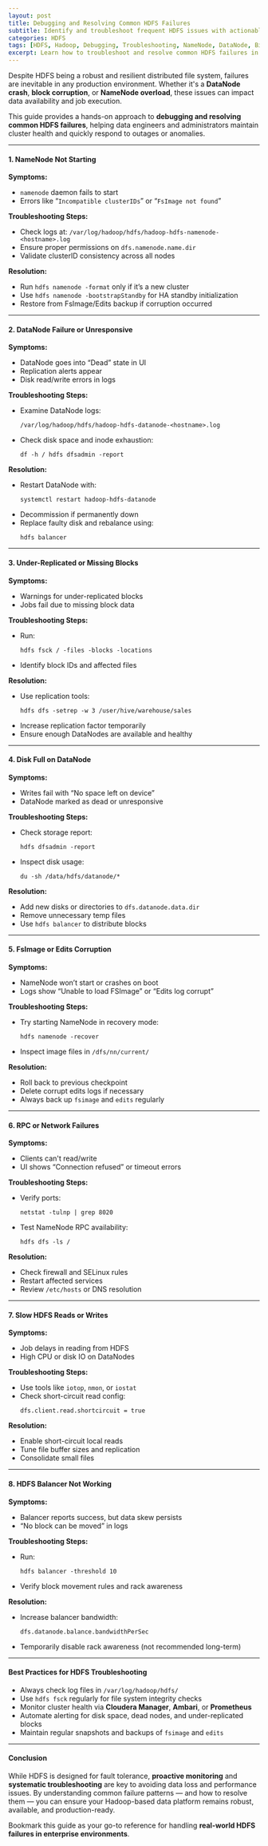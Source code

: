 ```yaml
---
layout: post
title: Debugging and Resolving Common HDFS Failures
subtitle: Identify and troubleshoot frequent HDFS issues with actionable debugging and recovery techniques
categories: HDFS
tags: [HDFS, Hadoop, Debugging, Troubleshooting, NameNode, DataNode, Big Data, Failure Recovery]
excerpt: Learn how to troubleshoot and resolve common HDFS failures in production environments. Covers DataNode crashes, NameNode issues, disk errors, block reports, and recovery strategies for high availability clusters.
---
```

Despite HDFS being a robust and resilient distributed file system, failures are inevitable in any production environment. Whether it's a **DataNode crash**, **block corruption**, or **NameNode overload**, these issues can impact data availability and job execution.

This guide provides a hands-on approach to **debugging and resolving common HDFS failures**, helping data engineers and administrators maintain cluster health and quickly respond to outages or anomalies.

---

#### 1. NameNode Not Starting

**Symptoms:**
- `namenode` daemon fails to start
- Errors like “`Incompatible clusterIDs`” or “`FsImage not found`”

**Troubleshooting Steps:**
- Check logs at: `/var/log/hadoop/hdfs/hadoop-hdfs-namenode-<hostname>.log`
- Ensure proper permissions on `dfs.namenode.name.dir`
- Validate clusterID consistency across all nodes

**Resolution:**
- Run `hdfs namenode -format` only if it’s a new cluster
- Use `hdfs namenode -bootstrapStandby` for HA standby initialization
- Restore from FsImage/Edits backup if corruption occurred

---

#### 2. DataNode Failure or Unresponsive

**Symptoms:**
- DataNode goes into “Dead” state in UI
- Replication alerts appear
- Disk read/write errors in logs

**Troubleshooting Steps:**
- Examine DataNode logs:
  ```
  /var/log/hadoop/hdfs/hadoop-hdfs-datanode-<hostname>.log
  ```
- Check disk space and inode exhaustion:
  ```
  df -h / hdfs dfsadmin -report
  ```

**Resolution:**
- Restart DataNode with:
  ```
  systemctl restart hadoop-hdfs-datanode
  ```
- Decommission if permanently down
- Replace faulty disk and rebalance using:
  ```
  hdfs balancer
  ```

---

#### 3. Under-Replicated or Missing Blocks

**Symptoms:**
- Warnings for under-replicated blocks
- Jobs fail due to missing block data

**Troubleshooting Steps:**
- Run:
  ```
  hdfs fsck / -files -blocks -locations
  ```
- Identify block IDs and affected files

**Resolution:**
- Use replication tools:
  ```
  hdfs dfs -setrep -w 3 /user/hive/warehouse/sales
  ```
- Increase replication factor temporarily
- Ensure enough DataNodes are available and healthy

---

#### 4. Disk Full on DataNode

**Symptoms:**
- Writes fail with “No space left on device”
- DataNode marked as dead or unresponsive

**Troubleshooting Steps:**
- Check storage report:
  ```
  hdfs dfsadmin -report
  ```
- Inspect disk usage:
  ```
  du -sh /data/hdfs/datanode/*
  ```

**Resolution:**
- Add new disks or directories to `dfs.datanode.data.dir`
- Remove unnecessary temp files
- Use `hdfs balancer` to distribute blocks

---

#### 5. FsImage or Edits Corruption

**Symptoms:**
- NameNode won’t start or crashes on boot
- Logs show “Unable to load FSImage” or “Edits log corrupt”

**Troubleshooting Steps:**
- Try starting NameNode in recovery mode:
  ```
  hdfs namenode -recover
  ```
- Inspect image files in `/dfs/nn/current/`

**Resolution:**
- Roll back to previous checkpoint
- Delete corrupt edits logs if necessary
- Always back up `fsimage` and `edits` regularly

---

#### 6. RPC or Network Failures

**Symptoms:**
- Clients can't read/write
- UI shows “Connection refused” or timeout errors

**Troubleshooting Steps:**
- Verify ports:
  ```
  netstat -tulnp | grep 8020
  ```
- Test NameNode RPC availability:
  ```
  hdfs dfs -ls /
  ```

**Resolution:**
- Check firewall and SELinux rules
- Restart affected services
- Review `/etc/hosts` or DNS resolution

---

#### 7. Slow HDFS Reads or Writes

**Symptoms:**
- Job delays in reading from HDFS
- High CPU or disk IO on DataNodes

**Troubleshooting Steps:**
- Use tools like `iotop`, `nmon`, or `iostat`
- Check short-circuit read config:
  ```
  dfs.client.read.shortcircuit = true
  ```

**Resolution:**
- Enable short-circuit local reads
- Tune file buffer sizes and replication
- Consolidate small files

---

#### 8. HDFS Balancer Not Working

**Symptoms:**
- Balancer reports success, but data skew persists
- “No block can be moved” in logs

**Troubleshooting Steps:**
- Run:
  ```
  hdfs balancer -threshold 10
  ```
- Verify block movement rules and rack awareness

**Resolution:**
- Increase balancer bandwidth:
  ```
  dfs.datanode.balance.bandwidthPerSec
  ```
- Temporarily disable rack awareness (not recommended long-term)

---

#### Best Practices for HDFS Troubleshooting

- Always check log files in `/var/log/hadoop/hdfs/`
- Use `hdfs fsck` regularly for file system integrity checks
- Monitor cluster health via **Cloudera Manager**, **Ambari**, or **Prometheus**
- Automate alerting for disk space, dead nodes, and under-replicated blocks
- Maintain regular snapshots and backups of `fsimage` and `edits`

---

#### Conclusion

While HDFS is designed for fault tolerance, **proactive monitoring** and **systematic troubleshooting** are key to avoiding data loss and performance issues. By understanding common failure patterns — and how to resolve them — you can ensure your Hadoop-based data platform remains robust, available, and production-ready.

Bookmark this guide as your go-to reference for handling **real-world HDFS failures in enterprise environments**.
